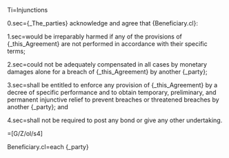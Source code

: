 Ti=Injunctions

0.sec={_The_parties} acknowledge and agree that {Beneficiary.cl}:

1.sec=would be irreparably harmed if any of the provisions of {_this_Agreement} are not performed in accordance with their specific terms;

2.sec=could not be adequately compensated in all cases by monetary damages alone for a breach of {_this_Agreement} by another {_party};

3.sec=shall be entitled to enforce any provision of {_this_Agreement} by a decree of specific performance and to obtain temporary, preliminary, and permanent injunctive relief to prevent breaches or threatened breaches by another {_party}; and 

4.sec=shall not be required to post any bond or give any other undertaking.

=[G/Z/ol/s4]

Beneficiary.cl=each {_party}

